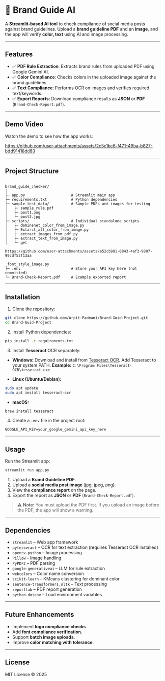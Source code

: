 
# 🎨 Brand Guide AI 

A **Streamlit-based AI tool** to check compliance of social media posts against brand guidelines. Upload a **brand guideline PDF** and an **image**, and the app will verify **color, text** using AI and image processing.

---

## Features

- ✅ **PDF Rule Extraction**: Extracts brand rules from uploaded PDF using Google Gemini AI.
- ✅ **Color Compliance**: Checks colors in the uploaded image against the brand guidelines.
- ✅ **Text Compliance**: Performs OCR on images and verifies required text/keywords.
- ✅ **Export Reports**: Download compliance results as **JSON** or **PDF** (`Brand-Check-Report.pdf`).

---

## Demo Video

Watch the demo to see how the app works:  

https://github.com/user-attachments/assets/2c5c1bc6-f471-49ba-b827-bdd91418dd83

---

## Project Structure

```

brand_guide_checker/
│
├─ app.py                     # Streamlit main app
├─ requirements.txt           # Python dependencies
├─ sample_test_data/          # Sample PDFs and images for testing
│   ├─ sample_rule.pdf
│   ├─ post1.png
│   └─ post2.jpg
├─ scripts/                   # Individual standalone scripts
│   ├─ dominenet_color_from_image.py
│   ├─ Extarct_all_color_from_image.py
│   ├─ extract_images_from_pdf.py
│   ├─ extract_text_from_image.py
│   └─ get

https://github.com/user-attachments/assets/e52cb981-0843-4af2-9907-99cdf52f13aa

_font_style_image.py
├─ .env                       # Store your API key here (not committed)
└─ Brand-Check-Report.pdf     # Example exported report

````

---

## Installation

1. Clone the repository:

```bash
git clone https://github.com/Arpit-Padmani/Brand-Guid-Project.git
cd Brand-Guid-Project
````

2. Install Python dependencies:

```bash
pip install -r requirements.txt
```

3. Install **Tesseract** OCR separately:

* **Windows:**
Download and install from [Tesseract OCR](https://github.com/tesseract-ocr/tesseract).
Add Tesseract to your system PATH.
**Example:** `C:\Program Files\Tesseract-OCR\tesseract.exe`

* **Linux (Ubuntu/Debian):**

```bash
sudo apt update
sudo apt install tesseract-ocr
```

* **macOS:**

```bash
brew install tesseract
```

4. Create a `.env` file in the project root:

```env
GOOGLE_API_KEY=your_google_gemini_api_key_here
```

---

## Usage

Run the Streamlit app:

```bash
streamlit run app.py
```

1. Upload a **Brand Guideline PDF**.
2. Upload a **social media post image** (jpg, jpeg, png).
3. View the **compliance report** on the page.
4. Export the report as **JSON** or **PDF** (`Brand-Check-Report.pdf`).

> ⚠️ **Note:** You must upload the PDF first. If you upload an image before the PDF, the app will show a warning.

---

## Dependencies

* `streamlit` – Web app framework
* `pytesseract` – OCR for text extraction (requires Tesseract OCR installed)
* `opencv-python` – Image processing
* `Pillow` – Image handling
* `PyPDF2` – PDF parsing
* `google-generativeai` – LLM for rule extraction
* `webcolors` – Color name conversion
* `scikit-learn` – KMeans clustering for dominant color
* `sentence-transformers`, `nltk` – Text processing
* `reportlab` – PDF report generation
* `python-dotenv` – Load environment variables

---

## Future Enhancements

* Implement **logo compliance checks**.
* Add **font compliance verification**.
* Support **batch image uploads**.
* Improve **color matching with tolerance**.

---

## License

MIT License © 2025
